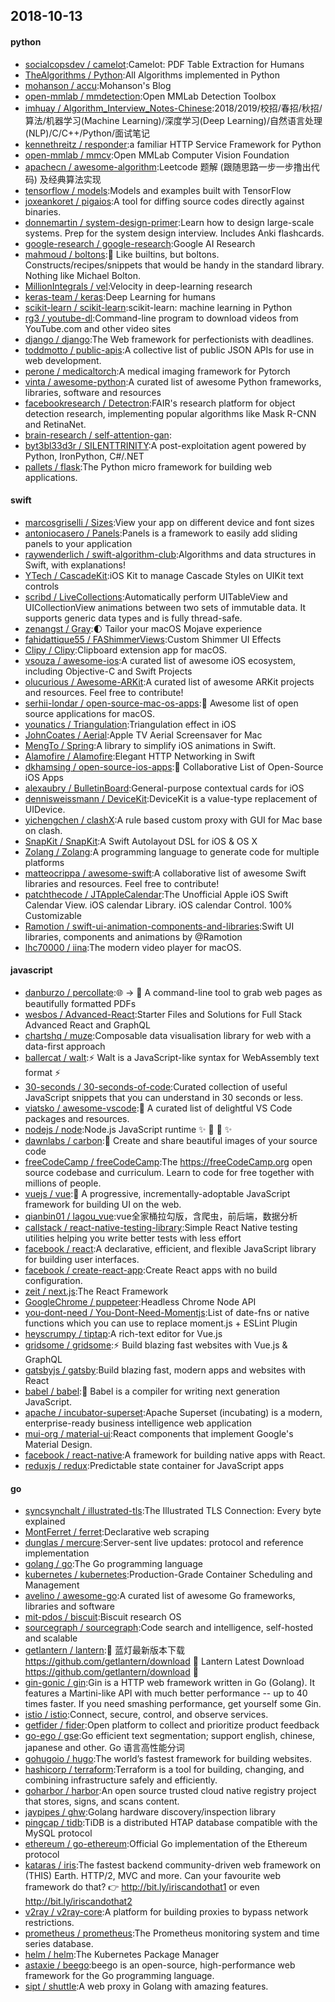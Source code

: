 ## 2018-10-13

#### python
* [socialcopsdev / camelot](https://github.com/socialcopsdev/camelot):Camelot: PDF Table Extraction for Humans
* [TheAlgorithms / Python](https://github.com/TheAlgorithms/Python):All Algorithms implemented in Python
* [mohanson / accu](https://github.com/mohanson/accu):Mohanson's Blog
* [open-mmlab / mmdetection](https://github.com/open-mmlab/mmdetection):Open MMLab Detection Toolbox
* [imhuay / Algorithm_Interview_Notes-Chinese](https://github.com/imhuay/Algorithm_Interview_Notes-Chinese):2018/2019/校招/春招/秋招/算法/机器学习(Machine Learning)/深度学习(Deep Learning)/自然语言处理(NLP)/C/C++/Python/面试笔记
* [kennethreitz / responder](https://github.com/kennethreitz/responder):a familiar HTTP Service Framework for Python
* [open-mmlab / mmcv](https://github.com/open-mmlab/mmcv):Open MMLab Computer Vision Foundation
* [apachecn / awesome-algorithm](https://github.com/apachecn/awesome-algorithm):Leetcode 题解 (跟随思路一步一步撸出代码) 及经典算法实现
* [tensorflow / models](https://github.com/tensorflow/models):Models and examples built with TensorFlow
* [joxeankoret / pigaios](https://github.com/joxeankoret/pigaios):A tool for diffing source codes directly against binaries.
* [donnemartin / system-design-primer](https://github.com/donnemartin/system-design-primer):Learn how to design large-scale systems. Prep for the system design interview. Includes Anki flashcards.
* [google-research / google-research](https://github.com/google-research/google-research):Google AI Research
* [mahmoud / boltons](https://github.com/mahmoud/boltons):🔩
Like builtins, but boltons. Constructs/recipes/snippets that would be handy in the standard library. Nothing like Michael Bolton.
* [MillionIntegrals / vel](https://github.com/MillionIntegrals/vel):Velocity in deep-learning research
* [keras-team / keras](https://github.com/keras-team/keras):Deep Learning for humans
* [scikit-learn / scikit-learn](https://github.com/scikit-learn/scikit-learn):scikit-learn: machine learning in Python
* [rg3 / youtube-dl](https://github.com/rg3/youtube-dl):Command-line program to download videos from YouTube.com and other video sites
* [django / django](https://github.com/django/django):The Web framework for perfectionists with deadlines.
* [toddmotto / public-apis](https://github.com/toddmotto/public-apis):A collective list of public JSON APIs for use in web development.
* [perone / medicaltorch](https://github.com/perone/medicaltorch):A medical imaging framework for Pytorch
* [vinta / awesome-python](https://github.com/vinta/awesome-python):A curated list of awesome Python frameworks, libraries, software and resources
* [facebookresearch / Detectron](https://github.com/facebookresearch/Detectron):FAIR's research platform for object detection research, implementing popular algorithms like Mask R-CNN and RetinaNet.
* [brain-research / self-attention-gan](https://github.com/brain-research/self-attention-gan):
* [byt3bl33d3r / SILENTTRINITY](https://github.com/byt3bl33d3r/SILENTTRINITY):A post-exploitation agent powered by Python, IronPython, C#/.NET
* [pallets / flask](https://github.com/pallets/flask):The Python micro framework for building web applications.

#### swift
* [marcosgriselli / Sizes](https://github.com/marcosgriselli/Sizes):View your app on different device and font sizes
* [antoniocasero / Panels](https://github.com/antoniocasero/Panels):Panels is a framework to easily add sliding panels to your application
* [raywenderlich / swift-algorithm-club](https://github.com/raywenderlich/swift-algorithm-club):Algorithms and data structures in Swift, with explanations!
* [YTech / CascadeKit](https://github.com/YTech/CascadeKit):iOS Kit to manage Cascade Styles on UIKit text controls
* [scribd / LiveCollections](https://github.com/scribd/LiveCollections):Automatically perform UITableView and UICollectionView animations between two sets of immutable data. It supports generic data types and is fully thread-safe.
* [zenangst / Gray](https://github.com/zenangst/Gray):🌓
Tailor your macOS Mojave experience
* [fahidattique55 / FAShimmerViews](https://github.com/fahidattique55/FAShimmerViews):Custom Shimmer UI Effects
* [Clipy / Clipy](https://github.com/Clipy/Clipy):Clipboard extension app for macOS.
* [vsouza / awesome-ios](https://github.com/vsouza/awesome-ios):A curated list of awesome iOS ecosystem, including Objective-C and Swift Projects
* [olucurious / Awesome-ARKit](https://github.com/olucurious/Awesome-ARKit):A curated list of awesome ARKit projects and resources. Feel free to contribute!
* [serhii-londar / open-source-mac-os-apps](https://github.com/serhii-londar/open-source-mac-os-apps):🚀
Awesome list of open source applications for macOS.
* [younatics / Triangulation](https://github.com/younatics/Triangulation):Triangulation effect in iOS
* [JohnCoates / Aerial](https://github.com/JohnCoates/Aerial):Apple TV Aerial Screensaver for Mac
* [MengTo / Spring](https://github.com/MengTo/Spring):A library to simplify iOS animations in Swift.
* [Alamofire / Alamofire](https://github.com/Alamofire/Alamofire):Elegant HTTP Networking in Swift
* [dkhamsing / open-source-ios-apps](https://github.com/dkhamsing/open-source-ios-apps):📱
Collaborative List of Open-Source iOS Apps
* [alexaubry / BulletinBoard](https://github.com/alexaubry/BulletinBoard):General-purpose contextual cards for iOS
* [dennisweissmann / DeviceKit](https://github.com/dennisweissmann/DeviceKit):DeviceKit is a value-type replacement of UIDevice.
* [yichengchen / clashX](https://github.com/yichengchen/clashX):A rule based custom proxy with GUI for Mac base on clash.
* [SnapKit / SnapKit](https://github.com/SnapKit/SnapKit):A Swift Autolayout DSL for iOS & OS X
* [Zolang / Zolang](https://github.com/Zolang/Zolang):A programming language to generate code for multiple platforms
* [matteocrippa / awesome-swift](https://github.com/matteocrippa/awesome-swift):A collaborative list of awesome Swift libraries and resources. Feel free to contribute!
* [patchthecode / JTAppleCalendar](https://github.com/patchthecode/JTAppleCalendar):The Unofficial Apple iOS Swift Calendar View. iOS calendar Library. iOS calendar Control. 100% Customizable
* [Ramotion / swift-ui-animation-components-and-libraries](https://github.com/Ramotion/swift-ui-animation-components-and-libraries):Swift UI libraries, components and animations by @Ramotion
* [lhc70000 / iina](https://github.com/lhc70000/iina):The modern video player for macOS.

#### javascript
* [danburzo / percollate](https://github.com/danburzo/percollate):🌐
→
📖
A command-line tool to grab web pages as beautifully formatted PDFs
* [wesbos / Advanced-React](https://github.com/wesbos/Advanced-React):Starter Files and Solutions for Full Stack Advanced React and GraphQL
* [chartshq / muze](https://github.com/chartshq/muze):Composable data visualisation library for web with a data-first approach
* [ballercat / walt](https://github.com/ballercat/walt):⚡️
Walt is a JavaScript-like syntax for WebAssembly text format
⚡️
* [30-seconds / 30-seconds-of-code](https://github.com/30-seconds/30-seconds-of-code):Curated collection of useful JavaScript snippets that you can understand in 30 seconds or less.
* [viatsko / awesome-vscode](https://github.com/viatsko/awesome-vscode):🎨
A curated list of delightful VS Code packages and resources.
* [nodejs / node](https://github.com/nodejs/node):Node.js JavaScript runtime
✨
🐢
🚀
✨
* [dawnlabs / carbon](https://github.com/dawnlabs/carbon):🎨
Create and share beautiful images of your source code
* [freeCodeCamp / freeCodeCamp](https://github.com/freeCodeCamp/freeCodeCamp):The https://freeCodeCamp.org open source codebase and curriculum. Learn to code for free together with millions of people.
* [vuejs / vue](https://github.com/vuejs/vue):🖖
A progressive, incrementally-adoptable JavaScript framework for building UI on the web.
* [qianbin01 / lagou_vue](https://github.com/qianbin01/lagou_vue):vue全家桶拉勾版，含爬虫，前后端，数据分析
* [callstack / react-native-testing-library](https://github.com/callstack/react-native-testing-library):Simple React Native testing utilities helping you write better tests with less effort
* [facebook / react](https://github.com/facebook/react):A declarative, efficient, and flexible JavaScript library for building user interfaces.
* [facebook / create-react-app](https://github.com/facebook/create-react-app):Create React apps with no build configuration.
* [zeit / next.js](https://github.com/zeit/next.js):The React Framework
* [GoogleChrome / puppeteer](https://github.com/GoogleChrome/puppeteer):Headless Chrome Node API
* [you-dont-need / You-Dont-Need-Momentjs](https://github.com/you-dont-need/You-Dont-Need-Momentjs):List of date-fns or native functions which you can use to replace moment.js + ESLint Plugin
* [heyscrumpy / tiptap](https://github.com/heyscrumpy/tiptap):A rich-text editor for Vue.js
* [gridsome / gridsome](https://github.com/gridsome/gridsome):⚡️
Build blazing fast websites with Vue.js & GraphQL
* [gatsbyjs / gatsby](https://github.com/gatsbyjs/gatsby):Build blazing fast, modern apps and websites with React
* [babel / babel](https://github.com/babel/babel):🐠
Babel is a compiler for writing next generation JavaScript.
* [apache / incubator-superset](https://github.com/apache/incubator-superset):Apache Superset (incubating) is a modern, enterprise-ready business intelligence web application
* [mui-org / material-ui](https://github.com/mui-org/material-ui):React components that implement Google's Material Design.
* [facebook / react-native](https://github.com/facebook/react-native):A framework for building native apps with React.
* [reduxjs / redux](https://github.com/reduxjs/redux):Predictable state container for JavaScript apps

#### go
* [syncsynchalt / illustrated-tls](https://github.com/syncsynchalt/illustrated-tls):The Illustrated TLS Connection: Every byte explained
* [MontFerret / ferret](https://github.com/MontFerret/ferret):Declarative web scraping
* [dunglas / mercure](https://github.com/dunglas/mercure):Server-sent live updates: protocol and reference implementation
* [golang / go](https://github.com/golang/go):The Go programming language
* [kubernetes / kubernetes](https://github.com/kubernetes/kubernetes):Production-Grade Container Scheduling and Management
* [avelino / awesome-go](https://github.com/avelino/awesome-go):A curated list of awesome Go frameworks, libraries and software
* [mit-pdos / biscuit](https://github.com/mit-pdos/biscuit):Biscuit research OS
* [sourcegraph / sourcegraph](https://github.com/sourcegraph/sourcegraph):Code search and intelligence, self-hosted and scalable
* [getlantern / lantern](https://github.com/getlantern/lantern):🔴
蓝灯最新版本下载 https://github.com/getlantern/download
🔴
Lantern Latest Download https://github.com/getlantern/download
🔴
* [gin-gonic / gin](https://github.com/gin-gonic/gin):Gin is a HTTP web framework written in Go (Golang). It features a Martini-like API with much better performance -- up to 40 times faster. If you need smashing performance, get yourself some Gin.
* [istio / istio](https://github.com/istio/istio):Connect, secure, control, and observe services.
* [getfider / fider](https://github.com/getfider/fider):Open platform to collect and prioritize product feedback
* [go-ego / gse](https://github.com/go-ego/gse):Go efficient text segmentation; support english, chinese, japanese and other. Go 语言高性能分词
* [gohugoio / hugo](https://github.com/gohugoio/hugo):The world’s fastest framework for building websites.
* [hashicorp / terraform](https://github.com/hashicorp/terraform):Terraform is a tool for building, changing, and combining infrastructure safely and efficiently.
* [goharbor / harbor](https://github.com/goharbor/harbor):An open source trusted cloud native registry project that stores, signs, and scans content.
* [jaypipes / ghw](https://github.com/jaypipes/ghw):Golang hardware discovery/inspection library
* [pingcap / tidb](https://github.com/pingcap/tidb):TiDB is a distributed HTAP database compatible with the MySQL protocol
* [ethereum / go-ethereum](https://github.com/ethereum/go-ethereum):Official Go implementation of the Ethereum protocol
* [kataras / iris](https://github.com/kataras/iris):The fastest backend community-driven web framework on (THIS) Earth. HTTP/2, MVC and more. Can your favourite web framework do that?
👉
http://bit.ly/iriscandothat1 or even http://bit.ly/iriscandothat2
* [v2ray / v2ray-core](https://github.com/v2ray/v2ray-core):A platform for building proxies to bypass network restrictions.
* [prometheus / prometheus](https://github.com/prometheus/prometheus):The Prometheus monitoring system and time series database.
* [helm / helm](https://github.com/helm/helm):The Kubernetes Package Manager
* [astaxie / beego](https://github.com/astaxie/beego):beego is an open-source, high-performance web framework for the Go programming language.
* [sipt / shuttle](https://github.com/sipt/shuttle):A web proxy in Golang with amazing features.
